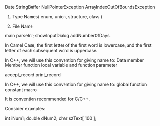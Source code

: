 <!-- Pascal Case Convention -->

<!-- Consider examples: -->

Date
StringBuffer
NullPointerException
ArrayIndexOutOfBoundsException

<!-- In this case, including first word, first character of each word should be in upper case. -->

<!-- In C++, we will use this convention for giving name to: -->

1. Type Names( enum, union, structure, class )

2. File Name


<!-- Camel Case Convention -->

<!-- Consider examples: -->

main
parseInt;
showInputDialog
addNumberOfDays

 In Camel Case, the first letter of the first word is lowercase, and the first letter of each subsequent word is uppercase.

In C++, we will use this convention for giving name to:
Data member
Member function
local variable and function parameter




<!-- Snake Case Convention -->

<!-- Consider examples: -->

accept_record
print_record
<!-- In this case, mulitple word names are joined using underscore. -->

In C++, we will use this convention for giving name to:
global function
constant
macro


<!-- Hungerian Notation -->

It is convention recommended for C/C++.

Consider examples:

int iNum1;
double dNum2;
char szText[ 100 ];

